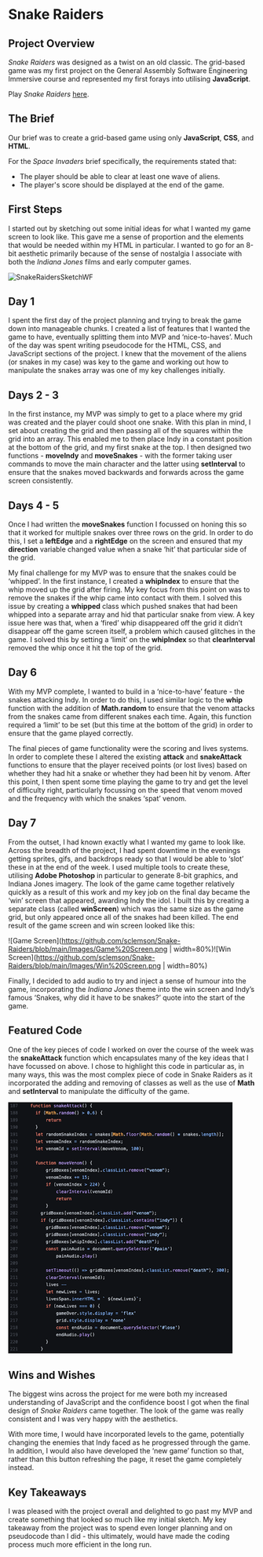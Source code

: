# Snake Raiders

## Project Overview
_Snake Raiders_ was designed as a twist on an old classic. The grid-based game was my first project on the General Assembly Software Engineering Immersive course and represented my first forays into utilising **JavaScript**.

Play _Snake Raiders_ [here](https://sclemson.github.io/Snake-Raiders/).

## The Brief
Our brief was to create a grid-based game using only **JavaScript**, **CSS**, and **HTML**.

For the _Space Invaders_ brief specifically, the requirements stated that:
- The player should be able to clear at least one wave of aliens.
- The player's score should be displayed at the end of the game.

## First Steps

I started out by sketching out some initial ideas for what I wanted my game screen to look like. This gave me a sense of proportion and the elements that would be needed within my HTML in particular. I wanted to go for an 8-bit aesthetic primarily because of the sense of nostalgia I associate with both the _Indiana Jones_ films and early computer games.

![SnakeRaidersSketchWF](https://user-images.githubusercontent.com/63468223/136580421-8c7192c6-74c9-423d-845a-8712cd598266.jpg)

## Day 1
I spent the first day of the project planning and trying to break the game down into manageable chunks. I created a list of features that I wanted the game to have, eventually splitting them into MVP and ‘nice-to-haves’.  Much of the day was spent writing pseudocode for the HTML, CSS, and JavaScript sections of the project. I knew that the movement of the aliens (or snakes in my case) was key to the game and working out how to manipulate the snakes array was one of my key challenges initially.

## Days 2 - 3
In the first instance, my MVP was simply to get to a place where my grid was created and the player could shoot one snake. With this plan in mind, I set about creating the grid and then passing all of the squares within the grid into an array. This enabled me to then place Indy in a constant position at the bottom of the grid, and my first snake at the top. I then designed two functions - **moveIndy** and **moveSnakes** - with the former taking user commands to move the main character and the latter using **setInterval** to ensure that the snakes moved backwards and forwards across the game screen consistently.

## Days 4 - 5
Once I had written the **moveSnakes** function I focussed on honing this so that it worked for multiple snakes over three rows on the grid. In order to do this, I set a **leftEdge** and a **rightEdge** on the screen and ensured that my **direction** variable changed value when a snake ‘hit’ that particular side of the grid.

My final challenge for my MVP was to ensure that the snakes could be ‘whipped’. In the first instance, I created a **whipIndex** to ensure that the whip moved up the grid after firing. My key focus from this point on was to remove the snakes if the whip came into contact with them. I solved this issue by creating a **whipped** class which pushed snakes that had been whipped into a separate array and hid that particular snake from view. A key issue here was that, when a ‘fired’ whip disappeared off the grid it didn’t disappear off the game screen itself, a problem which caused glitches in the game. I solved this by setting a ‘limit’ on the **whipIndex** so that **clearInterval** removed the whip once it hit the top of the grid.

## Day 6
With my MVP complete, I wanted to build in a ‘nice-to-have’ feature - the snakes attacking Indy. In order to do this, I used similar logic to the **whip** function with the addition of **Math.random** to ensure that the venom attacks from the snakes came from different snakes each time. Again, this function required a ‘limit’ to be set (but this time at the bottom of the grid) in order to ensure that the game played correctly.

The final pieces of game functionality were the scoring and lives systems. In order to complete these I altered the existing **attack** and **snakeAttack** functions to ensure that the player received points (or lost lives) based on whether they had hit a snake or whether they had been hit by venom. After this point, I then spent some time playing the game to try and get the level of difficulty right, particularly focussing on the speed that venom moved and the frequency with which the snakes ‘spat’ venom.

## Day 7
From the outset, I had known exactly what I wanted my game to look like. Across the breadth of the project, I had spent downtime in the evenings getting sprites, gifs, and backdrops ready so that I would be able to ‘slot’ these in at the end of the week. I used multiple tools to create these, utilising **Adobe Photoshop** in particular to generate 8-bit graphics, and Indiana Jones imagery. The look of the game came together relatively quickly as a result of this work and my key job on the final day became the ‘win’ screen that appeared, awarding Indy the idol. I built this by creating a separate class (called **winScreen**) which was the same size as the game grid, but only appeared once all of the snakes had been killed. The end result of the game screen and win screen looked like this:

![Game Screen](https://github.com/sclemson/Snake-Raiders/blob/main/Images/Game%20Screen.png | width=80%)![Win Screen](https://github.com/sclemson/Snake-Raiders/blob/main/Images/Win%20Screen.png | width=80%)

Finally, I decided to add audio to try and inject a sense of humour into the game, incorporating the _Indiana Jones_ theme into the win screen and Indy’s famous ‘Snakes, why did it have to be snakes?’ quote into the start of the game.

## Featured Code
One of the key pieces of code I worked on over the course of the week was the **snakeAttack** function which encapsulates many of the key ideas that I have focussed on above. I chose to highlight this code in particular as, in many ways, this was the most complex piece of code in Snake Raiders as it incorporated the adding and removing of classes as well as the use of **Math** and **setInterval** to manipulate the difficulty of the game.

![snakeAttack](https://github.com/sclemson/Snake-Raiders/blob/main/Images/snakeAttack.png)

## Wins and Wishes
The biggest wins across the project for me were both my increased understanding of JavaScript and the confidence boost I got when the final design of _Snake Raiders_ came together. The look of the game was really consistent and I was very happy with the aesthetics.

With more time, I would have incorporated levels to the game, potentially changing the enemies that Indy faced as he progressed through the game. In addition, I would also have developed the ‘new game’ function so that, rather than this button refreshing the page, it reset the game completely instead.

## Key Takeaways
I was pleased with the project overall and delighted to go past my MVP and create something that looked so much like my initial sketch. My key takeaway from the project was to spend even longer planning and on pseudocode than I did - this ultimately, would have made the coding process much more efficient in the long run.






